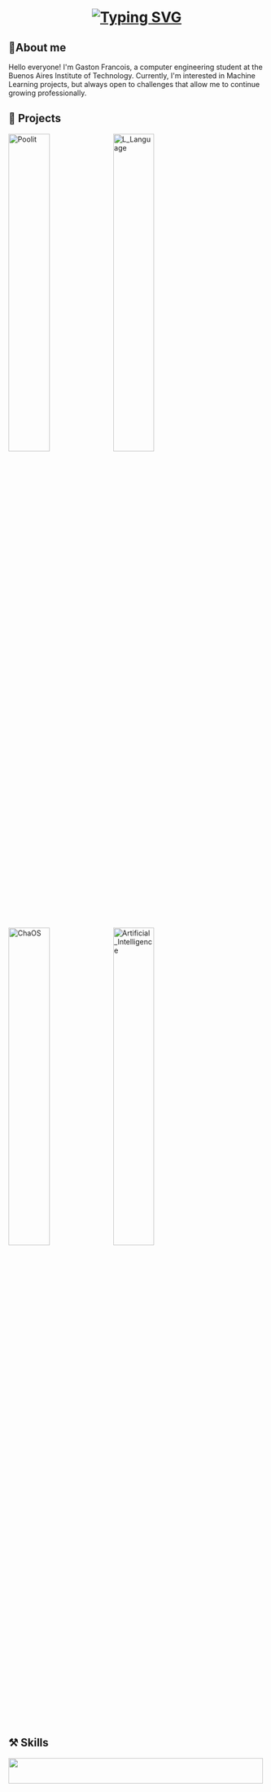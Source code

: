 
<h1 align="center">
    <a href="https://git.io/typing-svg"><img src="https://readme-typing-svg.herokuapp.com?font=Righteous&size=35&duration=3000&pause=500&color=238D42&center=true&vCenter=true&random=false&width=435&lines=Hi+There!+%F0%9F%91%8B;I'm+Gaston+Francois!" alt="Typing SVG" />
    </a>
</h1>

## 🚶About me
Hello everyone! I'm Gaston Francois, a computer engineering student at the Buenos Aires Institute of Technology. Currently, I'm interested in Machine Learning projects, but always open to challenges that allow me to continue growing professionally.


## 📗 Projects
<p align="left">
    <a href="https://github.com/francoisgaston/Poolit"><img width="40%" src="https://github-readme-stats.vercel.app/api/pin/?username=francoisgaston&repo=Poolit&theme=shadow_green&text_color=000000&&bg_color=EEEEEE&&cache_seconds=10" alt="Poolit"></a>
    <a href="https://github.com/francoisgaston/L_Language"><img width="40%" src="https://github-readme-stats.vercel.app/api/pin/?username=francoisgaston&repo=L_Language&theme=shadow_green&text_color=000000&&bg_color=EEEEEE" alt="L_Language">
    <a href="https://github.com/francoisgaston/ChaOS"><img width="40%" src="https://github-readme-stats.vercel.app/api/pin/?username=francoisgaston&repo=ChaOS&theme=shadow_green&text_color=000000&&bg_color=EEEEEE&&cache_seconds=10" alt="ChaOS"></a>
    <a href="https://github.com/francoisgaston/Artificial_Intelligence"><img width="40%" src="https://github-readme-stats.vercel.app/api/pin/?username=francoisgaston&repo=Artificial_Intelligence&theme=shadow_green&text_color=000000&&bg_color=EEEEEE&&cache_seconds=10" alt="Artificial_Intelligence"></a>
</p>


## ⚒️ Skills
<a>
<img width="500" height="50" src="https://skillicons.dev/icons?i=python,java,c,docker,js,nodejs,react,postgres,mongodb,obsidian,tensorflow,ubuntu,git,latex" />
</a>

